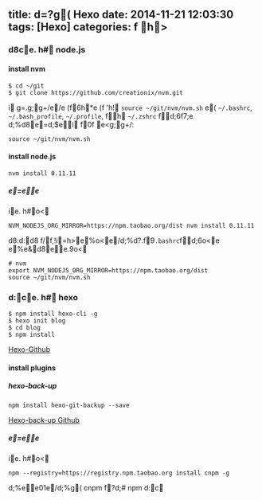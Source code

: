 title: d=?g( Hexo
date: 2014-11-21 12:03:30
tags: [Hexo]
categories: f
h>
---

### d8 c e.	h# node.js

#### install nvm
    $ cd ~/git
    $ git clone https://github.com/creationix/nvm.git

i
g=.g;g+/e/e
(f6h*e
(f	'h! `source ~/git/nvm/nvm.sh`
e( `~/.bashrc`, `~/.bash_profile`, `~/.profile`, fh  `~/.zshrc` fd;6f7;e
 d;%d8e=d;$ei
f0f	e< g;g+/:

    source ~/git/nvm/nvm.sh

#### install node.js

    nvm install 0.11.11
##### e=ee
 i e.	h#o<

    NVM_NODEJS_ORG_MIRROR=https://npm.taobao.org/dist nvm install 0.11.11

d8:d:d8
f/f,!i=h>e%o<e/d;%d?.f9`.bashrc`fd;6o<e
 e%e&d8ee.9o<

    # nvm
    export NVM_NODEJS_ORG_MIRROR=https://npm.taobao.org/dist
    source ~/git/nvm/nvm.sh

### d:c e.	h# hexo 

    $ npm install hexo-cli -g
    $ hexo init blog
	$ cd blog
	$ npm install
[Hexo-Github](https://github.com/hexojs/hexo)

#### install plugins

##### hexo-back-up

    npm install hexo-git-backup --save

[Hexo-back-up Github](https://github.com/coneycode/hexo-git-backup)


##### e=ee
 i e.	h#o<

	npm --registry=https://registry.npm.taobao.org install cnpm -g

d;%ee01e/d;%g( cnpm f?d;# npm d:c 


